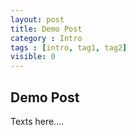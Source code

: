 ```yaml
---
layout: post
title: Demo Post
category : Intro
tags : [intro, tag1, tag2]
visible: 0
---
```


## Demo Post

Texts here....

